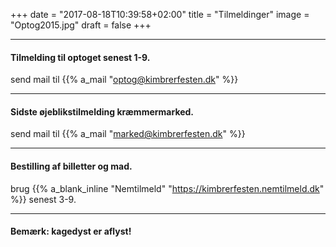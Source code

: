 +++
date = "2017-08-18T10:39:58+02:00"
title = "Tilmeldinger"
image = "Optog2015.jpg"
draft = false
+++

---


#### Tilmelding til optoget senest 1-9.
send mail til {{% a_mail "optog@kimbrerfesten.dk" %}} 

---

#### Sidste øjeblikstilmelding kræmmermarked.
send mail til {{% a_mail "marked@kimbrerfesten.dk" %}}

---
#### Bestilling af billetter og mad.
brug {{% a_blank_inline "Nemtilmeld" "https://kimbrerfesten.nemtilmeld.dk" %}} senest 3-9.

---
#### Bemærk: kagedyst er aflyst!